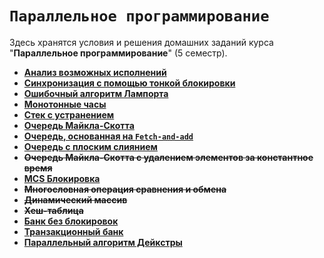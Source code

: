 # `Параллельное программирование`

Здесь хранятся условия и решения домашних заданий курса "**Параллельное программирование**" (5 семестр).

* [**Анализ возможных исполнений**](possible-executions-analysis/)
* [**Синхронизация с помощью тонкой блокировки**](fine-grained-bank/)
* [**Ошибочный алгоритм Лампорта**](lamport-lock-fail/)
* [**Монотонные часы**](monotonic-clock/)
* [**Стек с устранением**](stack-elimination/)
* [**Очередь Майкла-Скотта**](msqueue/)
* [**Очередь, основанная на `Fetch-and-add`**](faa-queue/)
* [**Очередь с плоским слиянием**](fc-queue/)
* ~~**Очередь Майкла-Скотта с удалением элементов за константное время**~~
* [**MCS Блокировка**](mcs-lock/)
* ~~**Многословная операция сравнения и обмена**~~
* ~~**Динамический массив**~~
* ~~**Хеш-таблица**~~
* [**Банк без блокировок**](lock-free-bank/)
* [**Транзакционный банк**](stm-bank/)
* [**Параллельный алгоритм Дейкстры**](dijkstra/)
